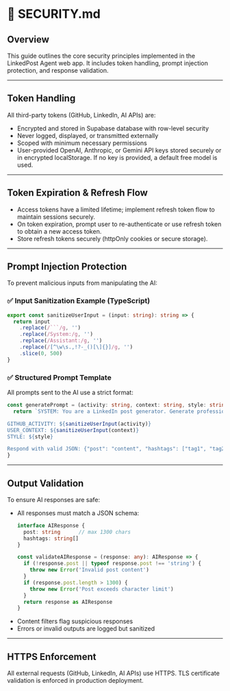 
# 🔐 SECURITY.md

## Overview

This guide outlines the core security principles implemented in the LinkedPost Agent web app. It includes token handling, prompt injection protection, and response validation.

---

## Token Handling

All third-party tokens (GitHub, LinkedIn, AI APIs) are:

- Encrypted and stored in Supabase database with row-level security
- Never logged, displayed, or transmitted externally
- Scoped with minimum necessary permissions
- User-provided OpenAI, Anthropic, or Gemini API keys stored securely or in encrypted localStorage. If no key is provided, a default free model is used.

---

## Token Expiration & Refresh Flow
- Access tokens have a limited lifetime; implement refresh token flow to maintain sessions securely.
- On token expiration, prompt user to re-authenticate or use refresh token to obtain a new access token.
- Store refresh tokens securely (httpOnly cookies or secure storage).

---

## Prompt Injection Protection

To prevent malicious inputs from manipulating the AI:

### ✅ Input Sanitization Example (TypeScript)
```typescript
export const sanitizeUserInput = (input: string): string => {
  return input
    .replace(/```/g, '')
    .replace(/System:/g, '')
    .replace(/Assistant:/g, '')
    .replace(/[^\w\s.,!?-_()[\]{}]/g, '')
    .slice(0, 500)
}
```

### ✅ Structured Prompt Template

All prompts sent to the AI use a strict format:
```typescript
const generatePrompt = (activity: string, context: string, style: string) => {
  return `SYSTEM: You are a LinkedIn post generator. Generate professional posts only.

GITHUB_ACTIVITY: ${sanitizeUserInput(activity)}
USER_CONTEXT: ${sanitizeUserInput(context)}
STYLE: ${style}

Respond with valid JSON: {"post": "content", "hashtags": ["tag1", "tag2"]}`
}
```

---

## Output Validation

To ensure AI responses are safe:

- All responses must match a JSON schema:
  ```typescript
  interface AIResponse {
    post: string      // max 1300 chars
    hashtags: string[]
  }
  
  const validateAIResponse = (response: any): AIResponse => {
    if (!response.post || typeof response.post !== 'string') {
      throw new Error('Invalid post content')
    }
    if (response.post.length > 1300) {
      throw new Error('Post exceeds character limit')
    }
    return response as AIResponse
  }
  ```
- Content filters flag suspicious responses
- Errors or invalid outputs are logged but sanitized

---

## HTTPS Enforcement

All external requests (GitHub, LinkedIn, AI APIs) use HTTPS. TLS certificate validation is enforced in production deployment.

